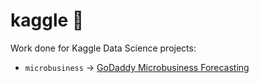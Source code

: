 # kaggle 🧮

Work done for Kaggle Data Science projects:
- `microbusiness` -> [GoDaddy Microbusiness Forecasting](https://www.kaggle.com/competitions/godaddy-microbusiness-density-forecasting/overview)
